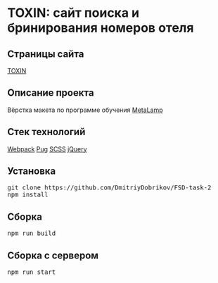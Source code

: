 <h1>TOXIN: сайт поиска и бринирования номеров отеля</h1>
<h2>Страницы сайта</h2>
<a href="https://dmitriydobrikov.github.io/FSD-Task-2/dist/main.html">TOXIN</a>
<h2>Описание проекта</h2>
<span>Вёрстка макета по программе обучения <a href="https://www.metalamp.io/">MetaLamp</a></span>
<h2>Стек технологий</h2>
<a href="https://webpack.js.org/">Webpack</a>
<a href="https://gist.github.com/neretin-trike/53aff5afb76153f050c958b82abd9228">Pug</a>
<a href="https://sass-scss.ru/">SCSS</a>
<a href="https://jquery.com/">jQuery</a>
<h2>Установка</h2>
<pre>
git clone https://github.com/DmitriyDobrikov/FSD-task-2
npm install
</pre>

<h2>Сборка</h3>
<pre>
npm run build
</pre>
<h2>Сборка с сервером</h3>
<pre>
npm run start
</pre>


